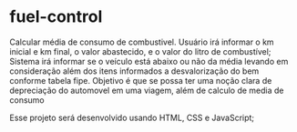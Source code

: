 # fuel-control
Calcular média de consumo de combustivel. 
Usuário irá informar o km inicial e km final, o valor abastecido, e o valor do litro de combustível;
Sistema irá informar se o veículo está abaixo ou não da média levando em consideração além dos itens informados
a desvalorização do bem conforme tabela fipe. 
Objetivo é que se possa ter uma noção clara de depreciação do automovel em uma viagem, além de calculo de media de consumo

Esse projeto será desenvolvido usando HTML, CSS e JavaScript;



